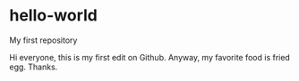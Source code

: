 # hello-world
My first repository

Hi everyone, this is my first edit on Github.
Anyway, my favorite food is fried egg.
Thanks.
